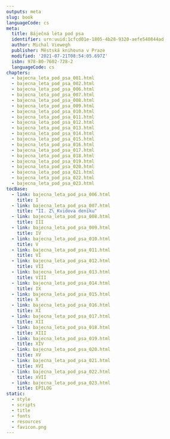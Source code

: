 ```yaml
---
outputs: meta
slug: book
languageCode: cs
meta:
  title: Báječná léta pod psa
  identifier: urn:uuid:1cfcd01e-1805-4b28-9320-aefe540844ad
  author: Michal Viewegh
  publisher: Městská knihovna v Praze
  modified: '2021-07-21T08:54:05.697Z'
  isbn: 978-80-7602-728-2
  languageCode: cs
chapters:
  - bajecna_leta_pod_psa_001.html
  - bajecna_leta_pod_psa_002.html
  - bajecna_leta_pod_psa_006.html
  - bajecna_leta_pod_psa_007.html
  - bajecna_leta_pod_psa_008.html
  - bajecna_leta_pod_psa_009.html
  - bajecna_leta_pod_psa_010.html
  - bajecna_leta_pod_psa_011.html
  - bajecna_leta_pod_psa_012.html
  - bajecna_leta_pod_psa_013.html
  - bajecna_leta_pod_psa_014.html
  - bajecna_leta_pod_psa_015.html
  - bajecna_leta_pod_psa_016.html
  - bajecna_leta_pod_psa_017.html
  - bajecna_leta_pod_psa_018.html
  - bajecna_leta_pod_psa_019.html
  - bajecna_leta_pod_psa_020.html
  - bajecna_leta_pod_psa_021.html
  - bajecna_leta_pod_psa_022.html
  - bajecna_leta_pod_psa_023.html
tocBase:
  - link: bajecna_leta_pod_psa_006.html
    title: I
  - link: bajecna_leta_pod_psa_007.html
    title: "II. Z\_Kvidova deníku"
  - link: bajecna_leta_pod_psa_008.html
    title: III
  - link: bajecna_leta_pod_psa_009.html
    title: IV
  - link: bajecna_leta_pod_psa_010.html
    title: V
  - link: bajecna_leta_pod_psa_011.html
    title: VI
  - link: bajecna_leta_pod_psa_012.html
    title: VII
  - link: bajecna_leta_pod_psa_013.html
    title: VIII
  - link: bajecna_leta_pod_psa_014.html
    title: IX
  - link: bajecna_leta_pod_psa_015.html
    title: X
  - link: bajecna_leta_pod_psa_016.html
    title: XI
  - link: bajecna_leta_pod_psa_017.html
    title: XII
  - link: bajecna_leta_pod_psa_018.html
    title: XIII
  - link: bajecna_leta_pod_psa_019.html
    title: XIV
  - link: bajecna_leta_pod_psa_020.html
    title: XV
  - link: bajecna_leta_pod_psa_021.html
    title: XVI
  - link: bajecna_leta_pod_psa_022.html
    title: XVII
  - link: bajecna_leta_pod_psa_023.html
    title: EPILOG
static:
  - style
  - scripts
  - title
  - fonts
  - resources
  - favicon.png
---
```

